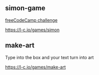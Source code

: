 ## simon-game
[freeCodeCamp challenge](https://en.wikipedia.org/wiki/Simon_(game))

https://l-c.io/games/simon

## make-art
Type into the box and your text turn into art

https://l-c.io/games/make-art
